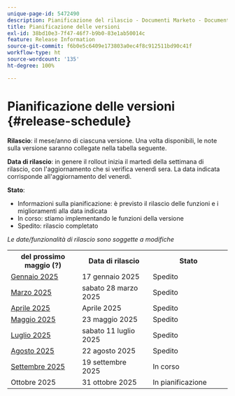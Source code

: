 ```yaml
---
unique-page-id: 5472490
description: Pianificazione del rilascio - Documenti Marketo - Documentazione del prodotto
title: Pianificazione delle versioni
exl-id: 38bd10e3-7f47-46f7-b9b0-83e1ab50014c
feature: Release Information
source-git-commit: f6b0e5c6409e173803a0ec4f8c912511bd90c41f
workflow-type: ht
source-wordcount: '135'
ht-degree: 100%

---
```


# Pianificazione delle versioni {#release-schedule}

**Rilascio**: il mese/anno di ciascuna versione. Una volta disponibili, le note sulla versione saranno collegate nella tabella seguente.

**Data di rilascio**: in genere il rollout inizia il martedì della settimana di rilascio, con l&#39;aggiornamento che si verifica venerdì sera. La data indicata corrisponde all&#39;aggiornamento del venerdì.

**Stato**:

* Informazioni sulla pianificazione: è previsto il rilascio delle funzioni e i miglioramenti alla data indicata
* In corso: stiamo implementando le funzioni della versione
* Spedito: rilascio completato

_Le date/funzionalità di rilascio sono soggette a modifiche_

<table>
 <tbody>
  <tr>
   <th width="250px">del prossimo maggio (?)</th>
   <th width="250px">Data di rilascio</th>
   <th width="250px">Stato</th>
  </tr>
  <tr>
   <td><a href="/help/marketo/release-notes/previous-releases/2025/release-notes-jan-25.md">Gennaio 2025</a></td>
   <td>17 gennaio 2025</td>
   <td>Spedito</td>
  </tr>
   <tr>
   <td><a href="/help/marketo/release-notes/previous-releases/2025/release-notes-mar-25.md">Marzo 2025</a></td>
   <td>sabato 28 marzo 2025</td>
   <td>Spedito</td>
  </tr>
  <tr>
   <td><a href="/help/marketo/release-notes/previous-releases/2025/release-notes-apr-25.md">Aprile 2025</a></td>
   <td>Aprile 2025</td>
   <td>Spedito</td>
  </tr>
  <tr>
   <td><a href="/help/marketo/release-notes/previous-releases/2025/release-notes-may-25.md">Maggio 2025</a></td>
   <td>23 maggio 2025</td>
   <td>Spedito</td>
  </tr>
  <tr>
   <td><a href="/help/marketo/release-notes/previous-releases/2025/release-notes-may-25.md">Luglio 2025</a></td>
   <td>sabato 11 luglio 2025</td>
   <td>Spedito</td>
  </tr>
  <tr>
   <td><a href="/help/marketo/release-notes/previous-releases/2025/release-notes-aug-25.md">Agosto 2025</a></td>
   <td>22 agosto 2025</td>
   <td>Spedito</td>
  </tr>
  <tr>
   <td><a href="/help/marketo/release-notes/current.md">Settembre 2025</a></td>
   <td>19 settembre 2025</td>
   <td>In corso</td>
  </tr>
  <tr>
   <td>Ottobre 2025</td>
   <td>31 ottobre 2025</td>
   <td>In pianificazione</td>
  </tr>
 </tbody>
</table>
